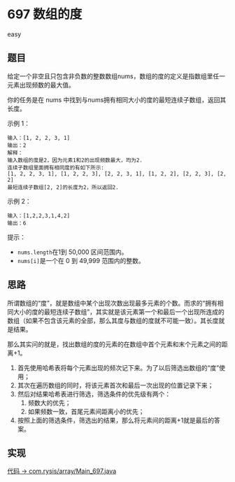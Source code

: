 # 697 数组的度

easy

## 题目

给定一个非空且只包含非负数的整数数组nums，数组的度的定义是指数组里任一元素出现频数的最大值。

你的任务是在 nums 中找到与nums拥有相同大小的度的最短连续子数组，返回其长度。


示例 1：
```
输入：[1, 2, 2, 3, 1]
输出：2
解释：
输入数组的度是2，因为元素1和2的出现频数最大，均为2.
连续子数组里面拥有相同度的有如下所示:
[1, 2, 2, 3, 1], [1, 2, 2, 3], [2, 2, 3, 1], [1, 2, 2], [2, 2, 3], [2, 2]
最短连续子数组[2, 2]的长度为2，所以返回2.
```
示例 2：
```
输入：[1,2,2,3,1,4,2]
输出：6
```

提示：

- `nums.length`在1到 50,000 区间范围内。
- `nums[i]`是一个在 0 到 49,999 范围内的整数。

## 思路

所谓数组的“度”，就是数组中某个出现次数出现最多元素的个数。而求的“拥有相同大小的度的最短连续子数组”，其实就是该元素第一个和最后一个出现所连成的数组（如果不包含该元素的全部，那么其度与数组的度就不可能一致）。其长度就是结果。

那么其实问的就是，找出数组的度的元素的在数组中首个元素和末个元素之间的距离+1。

1. 首先使用哈希表将每个元素出现的频次记下来。为了以后筛选出数组的“度”使用；
2. 其次在遍历数组的同时，将该元素首次和最后一次出现的位置记录下来；
3. 然后对结果哈希表进行筛选，筛选条件的优先级有两个：
    1. 频数大的优先；
    2. 如果频数一致，首尾元素间距离小的优先；
4. 按照上面的筛选条件，筛选出的结果，那么将元素间的距离+1就是最后的答案。

## 实现

[代码 -> com.rysis/array/Main_697.java](../../src/com/rysis/array/Main_697.java)